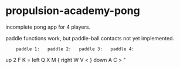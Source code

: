 # propulsion-academy-pong

incomplete pong app for 4 players.

paddle functions work, but paddle-ball contacts not yet implemented.

        paddle 1:   paddle 2:   paddle 3:   paddle 4:

up      2           F           K           =
left    Q           X           M           {
right   W           V           <           }
down    A           C           >           "
